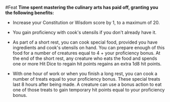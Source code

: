 #Feat
**Time spent mastering the culinary arts has paid off, granting you the following benefits:**

* Increase your Constitution or Wisdom score by 1, to a maximum of 20.

* You gain proficiency with cook's utensils if you don't already have it.

* As part of a short rest, you can cook special food, provided you have ingredients and cook's utensils on hand. You can prepare enough of this food for a number of creatures equal to 4 + your proficiency bonus. At the end of the short rest, any creature who eats the food and spends one or more Hit Dice to regain hit points regains an extra 1d8 hit points.

* With one hour of work or when you finish a long rest, you can cook a number of treats equal to your proficiency bonus. These special treats last 8 hours after being made. A creature can use a bonus action to eat one of those treats to gain temporary hit points equal to your proficiency bonus.